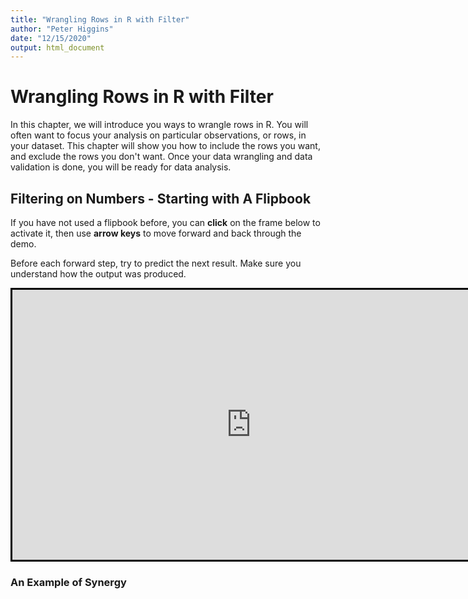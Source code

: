 ```yaml
---
title: "Wrangling Rows in R with Filter"
author: "Peter Higgins"
date: "12/15/2020"
output: html_document
---
```



# Wrangling Rows in R with Filter
In this chapter, we will introduce you ways to wrangle rows in R. You will often want to focus your analysis on particular observations, or rows, in your dataset. This chapter will show you how to include the rows you want, and exclude the rows you don't want. 
Once your data wrangling and data validation is done, you will be ready for data analysis.

## Filtering on Numbers - Starting with A Flipbook

If you have not used a flipbook before, you can **click** on the frame below to activate it, then use **arrow keys** to move forward and back through the demo. 

Before each forward step, try to predict the next result. Make sure you understand how the output was produced.

<!---FLIPBOOK EX 1-->

<iframe style="margin:0 auto; border: solid black;" id="myIframe8" width="763" height="432" src="https://higgi13425.github.io/mini_flipbooks/filter_microflip_1_num.html#1" scrolling="no">
</iframe>





### An Example of Synergy 
